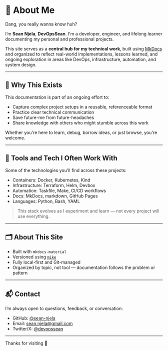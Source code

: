 # 👤 About Me

Dang, you really wanna know huh?

 I’m **Sean Njela**, **DevOpsSean**. I'm a developer, engineer, and lifelong learner documenting my personal and professional projects.

This site serves as a **central hub for my technical work**, built using [MkDocs](https://www.mkdocs.org/) and organized to reflect real-world implementations, lessons learned, and ongoing exploration in areas like DevOps, infrastructure, automation, and system design.

---

## 🎯 Why This Exists

This documentation is part of an ongoing effort to:

- Capture complex project setups in a reusable, referenceable format
- Practice clear technical communication
- Save future-me from future-headaches
- Share knowledge with others who might stumble across this work

Whether you're here to learn, debug, borrow ideas, or just browse, you're welcome.

---

## 🧰 Tools and Tech I Often Work With

Some of the technologies you'll find across these projects:

- Containers: Docker, Kubernetes, Kind
- Infrastructure: Terraform, Helm, Devbox
- Automation: Taskfile, Make, CI/CD workflows
- Docs: MkDocs, markdown, GitHub Pages
- Languages: Python, Bash, YAML

> This stack evolves as I experiment and learn — not every project will use everything.

---

## 🗂 About This Site

- Built with `mkdocs-material`
- Versioned using [`mike`](https://github.com/jimporter/mike)
- Fully local-first and Git-managed
- Organized by topic, not tool — documentation follows the problem or pattern

---

## 📬 Contact

I’m always open to questions, feedback, or conversation:

- GitHub: [@sean-njela](https://github.com/sean-njela)
- Email: [sean.njela@gmail.com](mailto:sean.njela@gmail.com)
- Twitter/X: [@devopssean](https://x.com/devopssean)

---

Thanks for visiting 🙏
